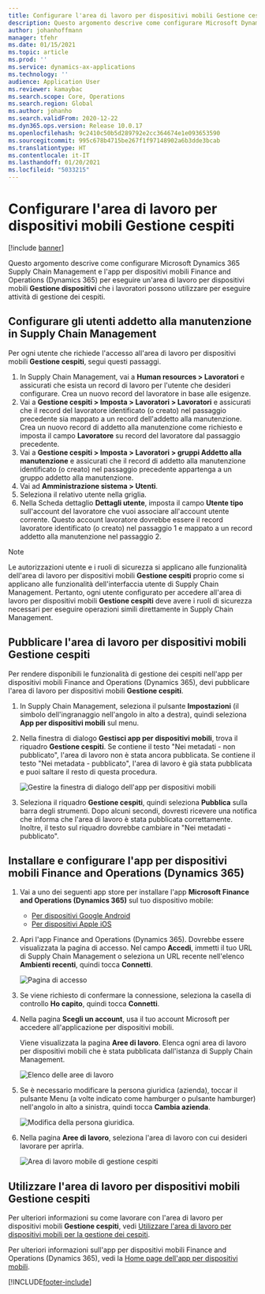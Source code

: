 ```yaml
---
title: Configurare l'area di lavoro per dispositivi mobili Gestione cespiti
description: Questo argomento descrive come configurare Microsoft Dynamics 365 Supply Chain Management e l'app per dispositivi mobili Finance and Operations (Dynamics 365) per eseguire un'area di lavoro per dispositivi mobili Gestione dispositivi che i lavoratori possono utilizzare per eseguire attività di gestione dei cespiti.
author: johanhoffmann
manager: tfehr
ms.date: 01/15/2021
ms.topic: article
ms.prod: ''
ms.service: dynamics-ax-applications
ms.technology: ''
audience: Application User
ms.reviewer: kamaybac
ms.search.scope: Core, Operations
ms.search.region: Global
ms.author: johanho
ms.search.validFrom: 2020-12-22
ms.dyn365.ops.version: Release 10.0.17
ms.openlocfilehash: 9c2410c50b5d289792e2cc364674e1e093653590
ms.sourcegitcommit: 995c678b4715be267f1f97148902a6b3dde3bcab
ms.translationtype: HT
ms.contentlocale: it-IT
ms.lasthandoff: 01/20/2021
ms.locfileid: "5033215"
---
```

# <a name="set-up-the-asset-management-mobile-workspace"></a>Configurare l'area di lavoro per dispositivi mobili Gestione cespiti

[!include [banner](../includes/banner.md)]

Questo argomento descrive come configurare Microsoft Dynamics 365 Supply Chain Management e l'app per dispositivi mobili Finance and Operations (Dynamics 365) per eseguire un'area di lavoro per dispositivi mobili **Gestione dispositivi** che i lavoratori possono utilizzare per eseguire attività di gestione dei cespiti.

## <a name="set-up-maintenance-worker-users-in-supply-chain-management"></a>Configurare gli utenti addetto alla manutenzione in Supply Chain Management

Per ogni utente che richiede l'accesso all'area di lavoro per dispositivi mobili **Gestione cespiti**, segui questi passaggi.

1. In Supply Chain Management, vai a **Human resources \> Lavoratori** e assicurati che esista un record di lavoro per l'utente che desideri configurare. Crea un nuovo record del lavoratore in base alle esigenze.
1. Vai a **Gestione cespiti \> Imposta \> Lavoratori \> Lavoratori** e assicurati che il record del lavoratore identificato (o creato) nel passaggio precedente sia mappato a un record dell'addetto alla manutenzione. Crea un nuovo record di addetto alla manutenzione come richiesto e imposta il campo **Lavoratore** su record del lavoratore dal passaggio precedente.
1. Vai a **Gestione cespiti \> Imposta \> Lavoratori \> gruppi Addetto alla manutenzione** e assicurati che il record di addetto alla manutenzione identificato (o creato) nel passaggio precedente appartenga a un gruppo addetto alla manutenzione.
1. Vai ad **Amministrazione sistema \> Utenti**.
1. Seleziona il relativo utente nella griglia.
1. Nella Scheda dettaglio **Dettagli utente**, imposta il campo **Utente tipo** sull'account del lavoratore che vuoi associare all'account utente corrente. Questo account lavoratore dovrebbe essere il record lavoratore identificato (o creato) nel passaggio 1 e mappato a un record addetto alla manutenzione nel passaggio 2.

> [!NOTE]
> Le autorizzazioni utente e i ruoli di sicurezza si applicano alle funzionalità dell'area di lavoro per dispositivi mobili **Gestione cespiti** proprio come si applicano alle funzionalità dell'interfaccia utente di Supply Chain Management. Pertanto, ogni utente configurato per accedere all'area di lavoro per dispositivi mobili **Gestione cespiti** deve avere i ruoli di sicurezza necessari per eseguire operazioni simili direttamente in Supply Chain Management.

## <a name="publish-the-asset-management-mobile-workspace"></a>Pubblicare l'area di lavoro per dispositivi mobili Gestione cespiti

Per rendere disponibili le funzionalità di gestione dei cespiti nell'app per dispositivi mobili Finance and Operations (Dynamics 365), devi pubblicare l'area di lavoro per dispositivi mobili **Gestione cespiti**.

1. In Supply Chain Management, seleziona il pulsante **Impostazioni** (il simbolo dell'ingranaggio nell'angolo in alto a destra), quindi seleziona **App per dispositivi mobili** sul menu.
1. Nella finestra di dialogo **Gestisci app per dispositivi mobili**, trova il riquadro **Gestione cespiti**. Se contiene il testo "Nei metadati - non pubblicato", l'area di lavoro non è stata ancora pubblicata. Se contiene il testo "Nei metadata - pubblicato", l'area di lavoro è già stata pubblicata e puoi saltare il resto di questa procedura.

    ![Gestire la finestra di dialogo dell'app per dispositivi mobili](media/mobile-workspaces.png "Gestire la finestra di dialogo dell'app per dispositivi mobili")

1. Seleziona il riquadro **Gestione cespiti**, quindi seleziona **Pubblica** sulla barra degli strumenti. Dopo alcuni secondi, dovresti ricevere una notifica che informa che l'area di lavoro è stata pubblicata correttamente. Inoltre, il testo sul riquadro dovrebbe cambiare in "Nei metadati - pubblicato".

## <a name="install-and-set-up-the-finance-and-operations-dynamics-365-mobile-app"></a>Installare e configurare l'app per dispositivi mobili Finance and Operations (Dynamics 365)

1. Vai a uno dei seguenti app store per installare l'app **Microsoft Finance and Operations (Dynamics 365)** sul tuo dispositivo mobile:

    - [Per dispositivi Google Android](https://go.microsoft.com/fwlink/?linkid=850662)
    - [Per dispositivi Apple iOS](https://go.microsoft.com/fwlink/?linkid=850663)

1. Apri l'app Finance and Operations (Dynamics 365). Dovrebbe essere visualizzata la pagina di accesso. Nel campo **Accedi**, immetti il tuo URL di Supply Chain Management o seleziona un URL recente nell'elenco **Ambienti recenti**, quindi tocca **Connetti**.

    ![Pagina di accesso](media/mobile-app-sign-in.png "Pagina di accesso")

1. Se viene richiesto di confermare la connessione, seleziona la casella di controllo **Ho capito**, quindi tocca **Connetti**.
1. Nella pagina **Scegli un account**, usa il tuo account Microsoft per accedere all'applicazione per dispositivi mobili.

    Viene visualizzata la pagina **Aree di lavoro**. Elenca ogni area di lavoro per dispositivi mobili che è stata pubblicata dall'istanza di Supply Chain Management.

    ![Elenco delle aree di lavoro](media/mobile-app-workspaces.png "Elenco delle aree di lavoro")

1. Se è necessario modificare la persona giuridica (azienda), toccar il pulsante Menu (a volte indicato come hamburger o pulsante hamburger) nell'angolo in alto a sinistra, quindi tocca **Cambia azienda**.

    ![Modifica della persona giuridica.](media/mobile-app-change-comp.png "Modifica della persona giuridica")

1. Nella pagina **Aree di lavoro**, seleziona l'area di lavoro con cui desideri lavorare per aprirla.

    ![Area di lavoro mobile di gestione cespiti](media/mobile-app-asset-workspace.png "Area di lavoro mobile di gestione cespiti")

## <a name="work-with-the-asset-management-mobile-workspace"></a>Utilizzare l'area di lavoro per dispositivi mobili Gestione cespiti

Per ulteriori informazioni su come lavorare con l'area di lavoro per dispositivi mobili **Gestione cespiti**, vedi [Utilizzare l'area di lavoro per dispositivi mobili per la gestione dei cespiti](asset-management-mobile-workspace.md).

Per ulteriori informazioni sull'app per dispositivi mobili Finance and Operations (Dynamics 365), vedi la [Home page dell'app per dispositivi mobili](../../fin-ops-core/dev-itpro/mobile-apps/Mobile-app-home-page.md).


[!INCLUDE[footer-include](../../includes/footer-banner.md)]